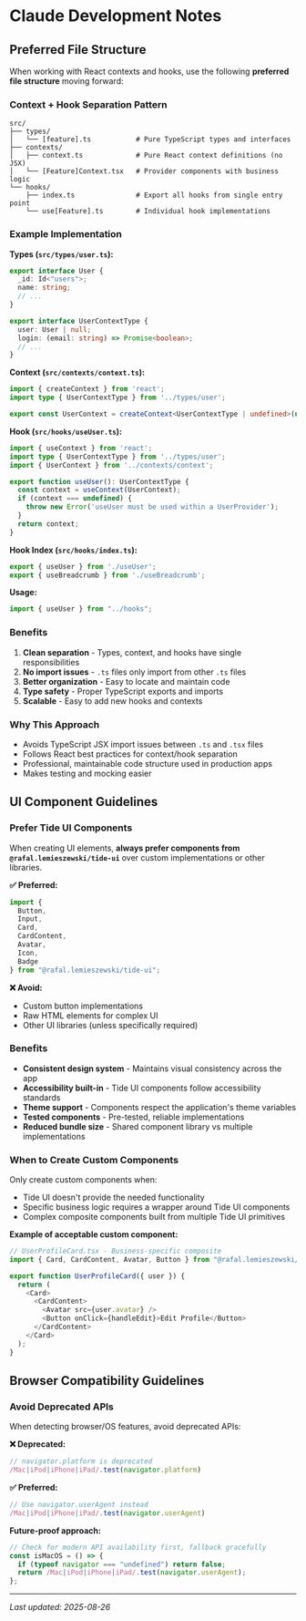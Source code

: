 # Claude Development Notes

## Preferred File Structure

When working with React contexts and hooks, use the following **preferred file structure** moving forward:

### Context + Hook Separation Pattern

```
src/
├── types/
│   └── [feature].ts           # Pure TypeScript types and interfaces
├── contexts/
│   ├── context.ts             # Pure React context definitions (no JSX)
│   └── [Feature]Context.tsx   # Provider components with business logic
└── hooks/
    ├── index.ts               # Export all hooks from single entry point
    └── use[Feature].ts        # Individual hook implementations
```

### Example Implementation

**Types (`src/types/user.ts`):**
```typescript
export interface User {
  _id: Id<"users">;
  name: string;
  // ...
}

export interface UserContextType {
  user: User | null;
  login: (email: string) => Promise<boolean>;
  // ...
}
```

**Context (`src/contexts/context.ts`):**
```typescript
import { createContext } from 'react';
import type { UserContextType } from '../types/user';

export const UserContext = createContext<UserContextType | undefined>(undefined);
```

**Hook (`src/hooks/useUser.ts`):**
```typescript
import { useContext } from 'react';
import type { UserContextType } from '../types/user';
import { UserContext } from '../contexts/context';

export function useUser(): UserContextType {
  const context = useContext(UserContext);
  if (context === undefined) {
    throw new Error('useUser must be used within a UserProvider');
  }
  return context;
}
```

**Hook Index (`src/hooks/index.ts`):**
```typescript
export { useUser } from './useUser';
export { useBreadcrumb } from './useBreadcrumb';
```

**Usage:**
```typescript
import { useUser } from "../hooks";
```

### Benefits

1. **Clean separation** - Types, context, and hooks have single responsibilities
2. **No import issues** - `.ts` files only import from other `.ts` files  
3. **Better organization** - Easy to locate and maintain code
4. **Type safety** - Proper TypeScript exports and imports
5. **Scalable** - Easy to add new hooks and contexts

### Why This Approach

- Avoids TypeScript JSX import issues between `.ts` and `.tsx` files
- Follows React best practices for context/hook separation
- Professional, maintainable code structure used in production apps
- Makes testing and mocking easier

## UI Component Guidelines

### Prefer Tide UI Components

When creating UI elements, **always prefer components from `@rafal.lemieszewski/tide-ui`** over custom implementations or other libraries.

**✅ Preferred:**
```typescript
import { 
  Button, 
  Input, 
  Card, 
  CardContent, 
  Avatar,
  Icon,
  Badge 
} from "@rafal.lemieszewski/tide-ui";
```

**❌ Avoid:**
- Custom button implementations
- Raw HTML elements for complex UI
- Other UI libraries (unless specifically required)

### Benefits

- **Consistent design system** - Maintains visual consistency across the app
- **Accessibility built-in** - Tide UI components follow accessibility standards  
- **Theme support** - Components respect the application's theme variables
- **Tested components** - Pre-tested, reliable implementations
- **Reduced bundle size** - Shared component library vs multiple implementations

### When to Create Custom Components

Only create custom components when:
- Tide UI doesn't provide the needed functionality
- Specific business logic requires a wrapper around Tide UI components
- Complex composite components built from multiple Tide UI primitives

**Example of acceptable custom component:**
```typescript
// UserProfileCard.tsx - Business-specific composite
import { Card, CardContent, Avatar, Button } from "@rafal.lemieszewski/tide-ui";

export function UserProfileCard({ user }) {
  return (
    <Card>
      <CardContent>
        <Avatar src={user.avatar} />
        <Button onClick={handleEdit}>Edit Profile</Button>
      </CardContent>
    </Card>
  );
}
```

## Browser Compatibility Guidelines

### Avoid Deprecated APIs

When detecting browser/OS features, avoid deprecated APIs:

**❌ Deprecated:**
```typescript
// navigator.platform is deprecated
/Mac|iPod|iPhone|iPad/.test(navigator.platform)
```

**✅ Preferred:**
```typescript
// Use navigator.userAgent instead
/Mac|iPod|iPhone|iPad/.test(navigator.userAgent)
```

**Future-proof approach:**
```typescript
// Check for modern API availability first, fallback gracefully
const isMacOS = () => {
  if (typeof navigator === "undefined") return false;
  return /Mac|iPod|iPhone|iPad/.test(navigator.userAgent);
};
```

---

*Last updated: 2025-08-26*